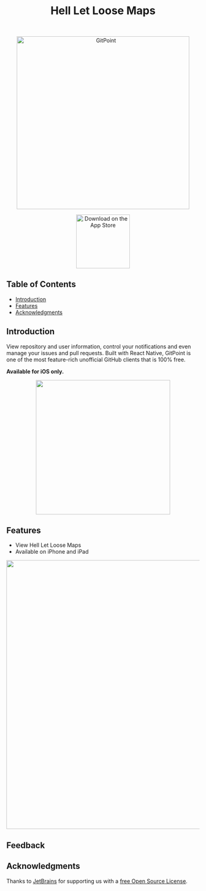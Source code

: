 <h1 align="center"> Hell Let Loose Maps </h1> <br>
<p align="center">
  <a href="https://hllmaps.com">
    <img alt="GitPoint" title="GitPoint" src="https://sdqeklghxkpezitwhgbg.supabase.co/storage/v1/object/public/my-public-media/Dark Mode.png" width="450">
  </a>
</p>

<p align="center">
  
</p>

<p align="center">
  <a href="https://hellletloose.com">
    <img alt="Download on the App Store" title="App Store" src="http://i.imgur.com/0n2zqHD.png" width="140">
  </a>

</p>

<!-- START doctoc generated TOC please keep comment here to allow auto update -->
<!-- DON'T EDIT THIS SECTION, INSTEAD RE-RUN doctoc TO UPDATE -->
## Table of Contents

- [Introduction](#introduction)
- [Features](#features)
- [Acknowledgments](#acknowledgments)

<!-- END doctoc generated TOC please keep comment here to allow auto update -->

## Introduction


View repository and user information, control your notifications and even manage your issues and pull requests. Built with React Native, GitPoint is one of the most feature-rich unofficial GitHub clients that is 100% free.

**Available for iOS only.**

<p align="center">
  <img src = "http://i.imgur.com/HowF6aM.png" width=350>
</p>

## Features

* View Hell Let Loose Maps
* Available on iPhone and iPad
<p align="center">
  <img src = "https://sdqeklghxkpezitwhgbg.supabase.co/storage/v1/object/public/my-public-media/OmahaBeach1.PNG" width=700>
</p>



## Feedback



## Acknowledgments

Thanks to [JetBrains](https://www.jetbrains.com) for supporting us with a [free Open Source License](https://www.jetbrains.com/buy/opensource).

